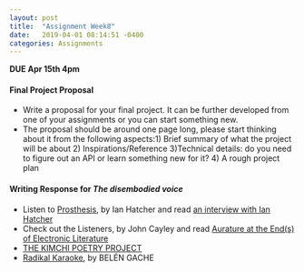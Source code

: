 ```yaml
---
layout: post
title:  "Assignment Week8"
date:   2019-04-01 08:14:51 -0400
categories: Assignments
---
```

**DUE Apr 15th 4pm**
#### Final Project Proposal
* Write a proposal for your final project. It can be further developed from one of your assignments or you can start something new.
* The proposal should be around one page long, please start thinking about it from the following aspects:1) Brief summary of what the project will be about 2) Inspirations/Reference 3)Technical details: do you need to figure out an API or learn something new for it? 4) A rough project plan

#### Writing Response for *The disembodied voice*
*  Listen to [Prosthesis](https://soundcloud.com/ihatch), by Ian Hatcher and read [an interview with Ian Hatcher](http://www.raintaxi.com/multiplicity-an-interview-with-ian-hatcher/)
* Check out the Listeners, by John Cayley and read [Aurature at the End(s) of Electronic Literature](http://electronicbookreview.com/essay/aurature-at-the-ends-of-electronic-literature/)
*  [THE KIMCHI POETRY PROJECT](http://kimchipoetrymachine.weebly.com/)
*  [Radikal Karaoke](http://collection.eliterature.org/3/work.html?work=radikal-karaoke), by BELÉN GACHE
